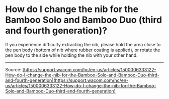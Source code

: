 # How do I change the nib for the Bamboo Solo and Bamboo Duo (third and fourth generation)?

If you experience difficulty extracting the nib, please hold the area close to the pen body (bottom of nib where rubber coating is applied), or rotate the pen body to the side while holding the nib with your other hand.

---
Source: [https://support.wacom.com/hc/en-us/articles/1500006333122-How-do-I-change-the-nib-for-the-Bamboo-Solo-and-Bamboo-Duo-third-and-fourth-generation](https://support.wacom.com/hc/en-us/articles/1500006333122-How-do-I-change-the-nib-for-the-Bamboo-Solo-and-Bamboo-Duo-third-and-fourth-generation)
